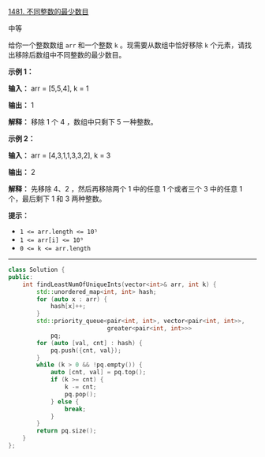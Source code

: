[1481. 不同整数的最少数目](https://leetcode.cn/problems/least-number-of-unique-integers-after-k-removals/)

中等

给你一个整数数组 `arr` 和一个整数 `k` 。现需要从数组中恰好移除 `k` 个元素，请找出移除后数组中不同整数的最少数目。

**示例 1：**

**输入：** arr = [5,5,4], k = 1

**输出：** 1

**解释：** 移除 1 个 4 ，数组中只剩下 5 一种整数。

**示例 2：**

**输入：** arr = [4,3,1,1,3,3,2], k = 3

**输出：** 2

**解释：** 先移除 4、2 ，然后再移除两个 1 中的任意 1 个或者三个 3 中的任意 1 个，最后剩下 1 和 3 两种整数。

**提示：**

- `1 <= arr.length <= 10⁵`
- `1 <= arr[i] <= 10⁹`
- `0 <= k <= arr.length`

---- ----
```cpp
class Solution {
public:
    int findLeastNumOfUniqueInts(vector<int>& arr, int k) {
        std::unordered_map<int, int> hash;
        for (auto x : arr) {
            hash[x]++;
        }
        std::priority_queue<pair<int, int>, vector<pair<int, int>>,
                            greater<pair<int, int>>>
            pq;
        for (auto [val, cnt] : hash) {
            pq.push({cnt, val});
        }
        while (k > 0 && !pq.empty()) {
            auto [cnt, val] = pq.top();
            if (k >= cnt) {
                k -= cnt;
                pq.pop();
            } else {
                break;
            }
        }
        return pq.size();
    }
};
```